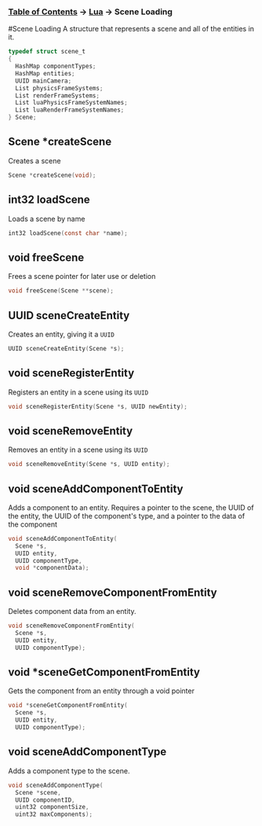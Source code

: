 ### [Table of Contents](../main.md) -> [Lua](Lua.md) -> Scene Loading

#Scene Loading
A structure that represents a scene and all of the entities in it.
```c
typedef struct scene_t
{
  HashMap componentTypes;
  HashMap entities;
  UUID mainCamera;
  List physicsFrameSystems;
  List renderFrameSystems;
  List luaPhysicsFrameSystemNames;
  List luaRenderFrameSystemNames;
} Scene;
```

## Scene *createScene
Creates a scene
```c
Scene *createScene(void);
```

## int32 loadScene
Loads a scene by name
```c
int32 loadScene(const char *name);
```

## void freeScene
Frees a scene pointer for later use or deletion
```c
void freeScene(Scene **scene);
```
## UUID sceneCreateEntity
Creates an entity, giving it a `UUID`
```c
UUID sceneCreateEntity(Scene *s);
```
## void sceneRegisterEntity
Registers an entity in a scene using its `UUID`
```c
void sceneRegisterEntity(Scene *s, UUID newEntity);
```
## void sceneRemoveEntity
Removes an entity in a scene using its `UUID`
```c
void sceneRemoveEntity(Scene *s, UUID entity);
```
## void sceneAddComponentToEntity
Adds a component to an entity. Requires a pointer to the scene, the UUID of the entity, the UUID of the component's type, and a pointer to the data of the component
```c
void sceneAddComponentToEntity(
  Scene *s,
  UUID entity,
  UUID componentType,
  void *componentData);
```
## void sceneRemoveComponentFromEntity
Deletes component data from an entity.
```c
void sceneRemoveComponentFromEntity(
  Scene *s,
  UUID entity,
  UUID componentType);
```
## void *sceneGetComponentFromEntity
Gets the component from an entity through a void pointer
```c
void *sceneGetComponentFromEntity(
  Scene *s,
  UUID entity,
  UUID componentType);
```
## void sceneAddComponentType
Adds a component type to the scene.
```c
void sceneAddComponentType(
  Scene *scene,
  UUID componentID,
  uint32 componentSize,
  uint32 maxComponents);
```
